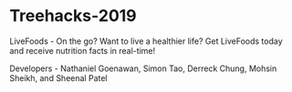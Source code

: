 # Treehacks-2019
LiveFoods - On the go? Want to live a healthier life? Get LiveFoods today and receive nutrition facts in real-time!

Developers - Nathaniel Goenawan, Simon Tao, Derreck Chung, Mohsin Sheikh, and Sheenal Patel
